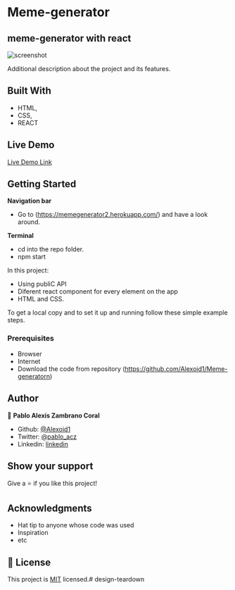 # Meme-generator
## meme-generator with react


![screenshot](./meme__gen/images/screen.png)

Additional description about the project and its features.

## Built With

- HTML,
- CSS,
- REACT

## Live Demo

[Live Demo Link](https://memegenerator2.herokuapp.com/)


## Getting Started

**Navigation bar**
- Go to (https://memegenerator2.herokuapp.com/) and have a look around. 

**Terminal**
- cd into the repo folder. 
- npm start



In this project:
- Using publiC API
- Diferent react component for every element on the app
- HTML and CSS.


To get a local copy  and to set it up and running follow these simple example steps.

### Prerequisites

- Browser
- Internet
- Download the code from repository (https://github.com/Alexoid1/Meme-generatorn)


## Author

👤 **Pablo Alexis Zambrano Coral**

- Github: [@Alexoid1](https://github.com/Alexoid1)
- Twitter: [@pablo_acz](https://twitter.com/pablo_acz)
- Linkedin: [linkedin](https://www.linkedin.com/in/pablo-alexis-zambrano-coral-7a614a189/)



## Show your support

Give a ⭐️ if you like this project!

## Acknowledgments

- Hat tip to anyone whose code was used
- Inspiration
- etc

## 📝 License

This project is [MIT](LICENSE) licensed.# design-teardown
